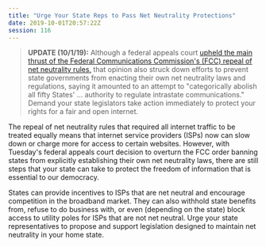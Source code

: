 ```yaml
---
title: "Urge Your State Reps to Pass Net Neutrality Protections"
date: 2019-10-01T20:57:22Z
session: 116
---
```

>**UPDATE (10/1/19):** Although a federal appeals court [upheld the main thrust of the Federal Communications Commission's (FCC) repeal of net neutrality rules,](https://www.washingtonpost.com/technology/2019/10/01/appeals-court-upholds-trump-administrations-cancelling-net-neutrality-rules/) that opinion also struck down efforts to prevent state governments from enacting their own net neutrality laws and regulations, saying it amounted to an attempt to "categorically abolish all fifty States' ... authority to regulate intrastate communications." Demand your state legislators take action immediately to protect your rights for a fair and open internet.

The repeal of net neutrality rules that required all internet traffic to be treated equally means that internet service providers (ISPs) now can slow down or charge more for access to certain websites. However, with Tuesday's federal appeals court decision to overturn the FCC order banning states from explicitly establishing their own net neutrality laws, there are still steps that your state can take to protect the freedom of information that is essential to our democracy. 

States can provide incentives to ISPs that are net neutral and encourage competition in the broadband market. They can also withhold state benefits from, refuse to do business with, or even (depending on the state) block access to utility poles for ISPs that are not net neutral. Urge your state representatives to propose and support legislation designed to maintain net neutrality in your home state. 
